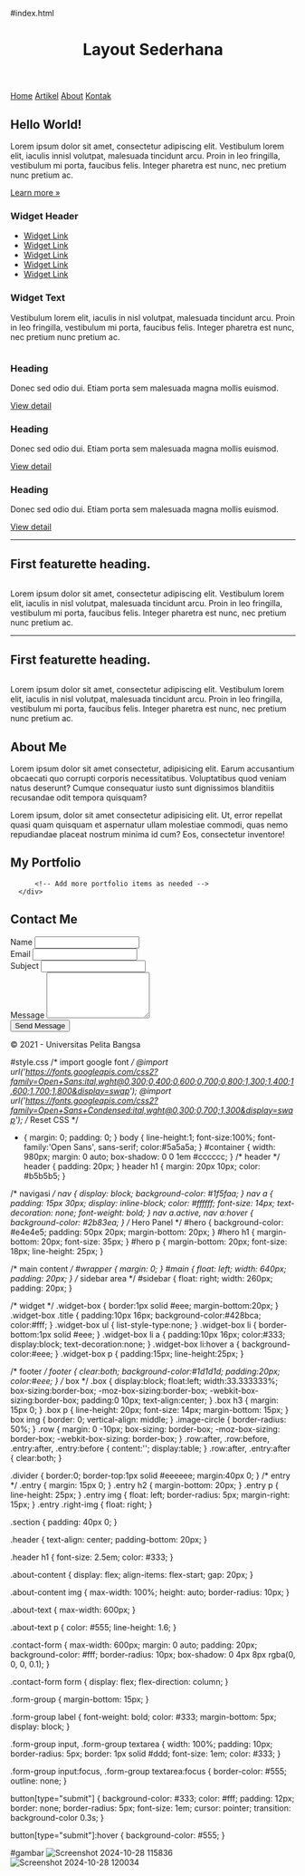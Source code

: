 #index.html
<!DOCTYPE html>
<html lang="en">
<head>
<meta charset="UTF-8">
<meta name="viewport" content="width=device-width, initial-scale=1.0">
<title>Layout Sederhana</title>
<link rel="stylesheet" href="style.css">
</head>
<body>
<div id="container">
    <header>
        <h1>Layout Sederhana</h1>
        </header>
        <nav>
        <a href="home.html" class="active">Home</a>
        <a href="artikel.html">Artikel</a>
        <a href="about.html">About</a>
        <a href="kontak.html">Kontak</a>
        </nav>
        <section id="wrapper">
            <section id="main"></section>
            <aside id="sidebar"></aside>
            </section>
        <section id="hero">
            <h1>Hello World!</h1>
            <p>Lorem ipsum dolor sit amet, consectetur adipiscing elit. Vestibulum lorem
            elit, iaculis innisl volutpat, malesuada tincidunt arcu. Proin in leo fringilla,
            vestibulum mi porta, faucibus felis. Integer pharetra est nunc, nec pretium nunc
            pretium ac.</p>
            <a href="home.html" class="btn btn-large">Learn more &raquo;</a>
            </section>
        <aside id="sidebar">
            <div class="widget-box">
            <h3 class="title">Widget Header</h3>
            <ul>
            <li><a href="#">Widget Link</a></li>
            <li><a href="#">Widget Link</a></li>
            <li><a href="#">Widget Link</a></li>
            <li><a href="#">Widget Link</a></li>
            <li><a href="#">Widget Link</a></li>
            </ul>
            </div>
            <div class="widget-box">
            <h3 class="title">Widget Text</h3>
            <p>Vestibulum lorem elit, iaculis in nisl volutpat, malesuada tincidunt
            arcu. Proin in leo fringilla, vestibulum mi porta, faucibus felis. Integer
            pharetra est nunc, nec pretium nunc pretium ac.</p>
            </div>
        </aside>
        <section id="main">
            <div class="row">
            <div class="box">
            <img src="https://dummyimage.com/120/db7d25/fff.png" alt=""
            class="image-circle">
            <h3>Heading</h3>
            <p>Donec sed odio dui. Etiam porta sem malesuada magna mollis
            euismod.</p>
            <a href="#" class="btn btn-default">View detail</a>
            </div>
            <div class="box">
            <img src="https://dummyimage.com/120/3e73e6/fff.png" alt=""
            class="image-circle">
            <h3>Heading</h3>
            <p>Donec sed odio dui. Etiam porta sem malesuada magna mollis
            euismod.</p>
            <a href="#" class="btn btn-default">View detail</a>
            </div>
            <div class="box">
            <img src="https://dummyimage.com/120/71e6d4/fff.png" alt=""
            class="image-circle">
            <h3>Heading</h3>
            <p>Donec sed odio dui. Etiam porta sem malesuada magna mollis
            euismod.</p>
            <a href="#" class="btn btn-default">View detail</a>
            </div>
            </div>
        </section>
        <hr class="divider" />
    <article class="entry">
        <h2>First featurette heading.</h2>
        <img src="https://dummyimage.com/150/7b8a70/fff.png" alt="">
        <p>Lorem ipsum dolor sit amet, consectetur adipiscing elit. Vestibulum lorem
        elit, iaculis in nisl volutpat, malesuada tincidunt arcu. Proin in leo fringilla,
        vestibulum mi porta, faucibus felis. Integer pharetra est nunc, nec pretium nunc
        pretium ac.</p>
    </article>
    <hr class="divider" />
    <article class="entry">
        <h2>First featurette heading.</h2>
        <img src="https://dummyimage.com/150/7b8a70/fff.png" alt=""
        class="right-img">
        <p>Lorem ipsum dolor sit amet, consectetur adipiscing elit. Vestibulum lorem
        elit, iaculis in nisl volutpat, malesuada tincidunt arcu. Proin in leo fringilla,
        vestibulum mi porta, faucibus felis. Integer pharetra est nunc, nec pretium nunc
        pretium ac.</p>
    </article>

  <section class="section">
      <div class="header">
          <h1>About Me</h1>
      </div>
      <div class="about-content">
          <div class="about-text">
              <p>Lorem ipsum dolor sit amet consectetur, adipisicing elit. Earum accusantium obcaecati quo corrupti corporis necessitatibus. Voluptatibus quod veniam natus deserunt? Cumque consequatur iusto sunt dignissimos blanditiis recusandae odit tempora quisquam?</p>
              <p>Lorem ipsum, dolor sit amet consectetur adipisicing elit. Ut, error repellat quasi quam quisquam et aspernatur ullam molestiae commodi, quas nemo repudiandae placeat nostrum minima id cum? Eos, consectetur inventore!</p>
          </div>
      </div>
  </section>

  <!-- Portfolio Section -->
  <section class="section">
      <div class="header">
          <h1>My Portfolio</h1>
      </div>
      <div class="portfolio">
         
          <!-- Add more portfolio items as needed -->
      </div>
  </section>
  <!-- Contact Section -->
  <section class="section">
      <div class="header">
          <h1>Contact Me</h1>
      </div>
      <div class="contact-form">
          <form action="#" method="post">
              <div class="form-group">
                  <label for="name">Name</label>
                  <input type="text" id="name" name="name" required>
              </div>
              <div class="form-group">
                  <label for="email">Email</label>
                  <input type="email" id="email" name="email" required>
              </div>
              <div class="form-group">
                  <label for="subject">Subject</label>
                  <input type="text" id="subject" name="subject" required>
              </div>
              <div class="form-group">
                  <label for="message">Message</label>
                  <textarea id="message" name="message" rows="5" required></textarea>
              </div>
              <button type="submit">Send Message</button>
          </form>
      </div>
  </section>
      <footer>
          <p>&copy; 2021 - Universitas Pelita Bangsa</p>
      </footer>
</div>
</body>
</html>

#style.css
/* import google font */
@import
url('https://fonts.googleapis.com/css2?family=Open+Sans:ital,wght@0,300;0,400;0,600;0,700;0,800;1,300;1,400;1,600;1,700;1,800&display=swap');
@import
url('https://fonts.googleapis.com/css2?family=Open+Sans+Condensed:ital,wght@0,300;0,700;1,300&display=swap');
/* Reset CSS */
* {
margin: 0;
padding: 0;
}
body {
line-height:1;
font-size:100%;
font-family:'Open Sans', sans-serif;
color:#5a5a5a;
}
#container {
width: 980px;
margin: 0 auto;
box-shadow: 0 0 1em #cccccc;
}
/* header */
header {
padding: 20px;
}
header h1 {
margin: 20px 10px;
color: #b5b5b5;
}

/* navigasi */
nav {
display: block;
background-color: #1f5faa;
}
nav a {
padding: 15px 30px;
display: inline-block;
color: #ffffff;
font-size: 14px;
text-decoration: none;
font-weight: bold;
}
nav a.active,
nav a:hover {
background-color: #2b83ea;
}
/* Hero Panel */
#hero {
background-color: #e4e4e5;
padding: 50px 20px;
margin-bottom: 20px;
}
#hero h1 {
margin-bottom: 20px;
font-size: 35px;
}
#hero p {
margin-bottom: 20px;
font-size: 18px;
line-height: 25px;
}

/* main content */
#wrapper {
margin: 0;
}
#main {
float: left;
width: 640px;
padding: 20px;
}
/* sidebar area */
#sidebar {
float: right;
width: 260px;
padding: 20px;
}

/* widget */
.widget-box {
border:1px solid #eee;
margin-bottom:20px;
}
.widget-box .title {
padding:10px 16px;
background-color:#428bca;
color:#fff;
}
.widget-box ul {
list-style-type:none;
}
.widget-box li {
border-bottom:1px solid #eee;
}
.widget-box li a {
padding:10px 16px;
color:#333;
display:block;
text-decoration:none;
}
.widget-box li:hover a {
background-color:#eee;
}
.widget-box p {
padding:15px;
line-height:25px;
}

/* footer */
footer {
clear:both;
background-color:#1d1d1d;
padding:20px;
color:#eee;
}
/* box */
.box {
display:block;
float:left;
width:33.333333%;
box-sizing:border-box;
-moz-box-sizing:border-box;
-webkit-box-sizing:border-box;
padding:0 10px;
text-align:center;
}
.box h3 {
margin: 15px 0;
}
.box p {
line-height: 20px;
font-size: 14px;
margin-bottom: 15px;
}
box img {
border: 0;
vertical-align: middle;
}
.image-circle {
border-radius: 50%;
}
.row {
margin: 0 -10px;
box-sizing: border-box;
-moz-box-sizing: border-box;
-webkit-box-sizing: border-box;
}
.row:after, .row:before,
.entry:after, .entry:before {
content:'';
display:table;
}
.row:after,
.entry:after {
clear:both;
}

.divider {
border:0;
border-top:1px solid #eeeeee;
margin:40px 0;
}
/* entry */
.entry {
margin: 15px 0;
}
.entry h2 {
margin-bottom: 20px;
}
.entry p {
line-height: 25px;
}
.entry img {
float: left;
border-radius: 5px;
margin-right: 15px;
}
.entry .right-img {
float: right;
}


.section {
    padding: 40px 0;
}

.header {
    text-align: center;
    padding-bottom: 20px;
}

.header h1 {
    font-size: 2.5em;
    color: #333;
}

.about-content {
    display: flex;
    align-items: flex-start;
    gap: 20px;
}

.about-content img {
    max-width: 100%;
    height: auto;
    border-radius: 10px;
}

.about-text {
    max-width: 600px;
}

.about-text p {
    color: #555;
    line-height: 1.6;
}


.contact-form {
    max-width: 600px;
    margin: 0 auto;
    padding: 20px;
    background-color: #fff;
    border-radius: 10px;
    box-shadow: 0 4px 8px rgba(0, 0, 0, 0.1);
}

.contact-form form {
    display: flex;
    flex-direction: column;
}

.form-group {
    margin-bottom: 15px;
}

.form-group label {
    font-weight: bold;
    color: #333;
    margin-bottom: 5px;
    display: block;
}

.form-group input,
.form-group textarea {
    width: 100%;
    padding: 10px;
    border-radius: 5px;
    border: 1px solid #ddd;
    font-size: 1em;
    color: #333;
}

.form-group input:focus,
.form-group textarea:focus {
    border-color: #555;
    outline: none;
}

button[type="submit"] {
    background-color: #333;
    color: #fff;
    padding: 12px;
    border: none;
    border-radius: 5px;
    font-size: 1em;
    cursor: pointer;
    transition: background-color 0.3s;
}

button[type="submit"]:hover {
    background-color: #555;
}


#gambar
![Screenshot 2024-10-28 115836](https://github.com/user-attachments/assets/cc97ad95-e065-467d-bdc0-ddb6710e5b65)
![Screenshot 2024-10-28 120034](https://github.com/user-attachments/assets/efa0362e-c450-4520-bc63-e78cd020746f)


